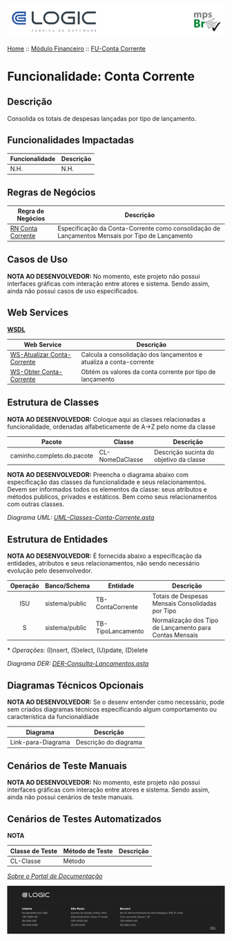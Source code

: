 ![Cabecalho](../../ReadMe-Anexos/Cabecalho.png)

[Home](../../ReadMe.md) :: [Módulo Financeiro](../Modulo-Financeiro.md) :: [FU-Conta Corrente](FU-Conta-Corrente.md)


# Funcionalidade: Conta Corrente

## Descrição

Consolida os totais de despesas lançadas por tipo de lançamento.

## Funcionalidades Impactadas

| Funcionalidade | Descrição |
|----------------|-----------|
| N.H.           | N.H.      |

## Regras de Negócios

| Regra de Negócios                                                                             | Descrição                                                  |
|-----------------------------------------------------------------------------------------------|------------------------------------------------------------|
| [RN Conta Corrente](Regras-de-Negocios/RN-Conta-Corrente.md) | Especificação da Conta-Corrente como consolidação de Lançamentos Mensais por Tipo de Lançamento |

## Casos de Uso

**NOTA AO DESENVOLVEDOR:** No momento, este projeto não possui interfaces gráficas com interação entre atores e sistema. Sendo assim, ainda não possui casos de uso especificados.

## Web Services

**[WSDL](Web-Services/WSDL.md)**

| Web Service                                                                | Descrição                                                          |
|----------------------------------------------------------------------------|--------------------------------------------------------------------|
| [WS-Atualizar Conta-Corrente](Web-Services/WS-Atualizar-Conta-Corrente.md) | Calcula a consolidação dos lançamentos e atualiza a conta-corrente |
| [WS-Obter Conta-Corrente](Web-Services/WS-Obter-Conta-Corrente.md)         | Obtém os valores da conta corrente por tipo de lançamento          |

## Estrutura de Classes

**NOTA AO DESENVOLVEDOR:** Coloque aqui as classes relacionadas a funcionalidade, ordenadas alfabeticamente de A->Z pelo nome da classe

| Pacote                     | Classe          | Descrição                               |
|----------------------------|-----------------|-----------------------------------------|
| caminho.completo.do.pacote | CL-NomeDaClasse | Descrição sucinta do objetivo da classe |

**NOTA AO DESENVOLVEDOR:** Preencha o diagrama abaixo com especificação das classes da funcionalidade e seus relacionamentos. Devem ser informados todos os elementos da classe: seus atributos e métodos publicos, privados e estáticos. Bem como seus relacionamentos com outras classes.

_Diagrama UML: [UML-Classes-Conta-Corrente.asta](FU-Conta-Corrente-Anexos/UML-Classes-Conta-Corrente.asta)_

## Estrutura de Entidades

**NOTA AO DESENVOLVEDOR:** É fornecida abaixo a especificação da entidades, atributos e seus relacionamentos, não sendo necessário evolução pelo desenvolvedor.

| Operação | Banco/Schema   | Entidade       | Descrição                                               |
|:--------:|----------------|----------------|---------------------------------------------------------|
|   ISU    | sistema/public | TB-ContaCorrente  | Totais de Despesas Mensais Consolidadas por Tipo        |
|    S     | sistema/public | TB-TipoLancamento | Normalização dos Tipo de Lançamento para Contas Mensais |

\* _Operações:_ (I)nsert, (S)elect, (U)pdate, (D)elete

_Diagrama DER: [DER-Consulta-Lancamentos.asta](FU-Conta-Corrente-Anexos/DER-Conta-Corrente.asta)_

## Diagramas Técnicos Opcionais

**NOTA AO DESENVOLVEDOR:** Se o desenv entender como necessário, pode sem criados diagramas técnicos especificando algum comportamento ou característica da funcionaldiade

| Diagrama           | Descrição             |
|--------------------|-----------------------|
| Link-para-Diagrama | Descrição do diagrama |

## Cenários de Teste Manuais

**NOTA AO DESENVOLVEDOR:** No momento, este projeto não possui interfaces gráficas com interação entre atores e sistema. Sendo assim, ainda não possui cenários de teste manuais.

## Cenários de Testes Automatizados

**NOTA**

| Classe de Teste     | Método de Teste    |Descrição         |
|---------------------|--------------------|------------------|
| CL-Classe           | Método             |                  |

_[Sobre o Portal de Documentação](../../About/About.md)_


![Rodape](../../ReadMe-Anexos/Rodape.png)
